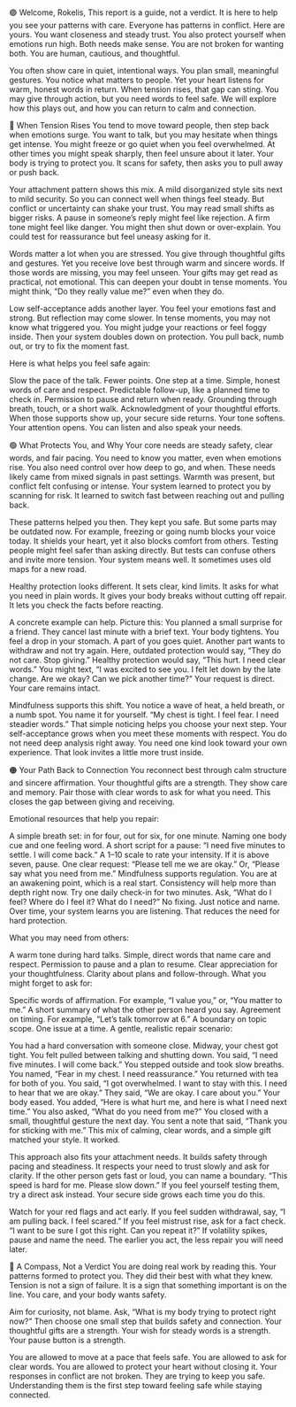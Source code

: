🟣 Welcome, Rokelis,
This report is a guide, not a verdict. It is here to help you see your patterns with care. Everyone has patterns in conflict. Here are yours. You want closeness and steady trust. You also protect yourself when emotions run high. Both needs make sense. You are not broken for wanting both. You are human, cautious, and thoughtful.

You often show care in quiet, intentional ways. You plan small, meaningful gestures. You notice what matters to people. Yet your heart listens for warm, honest words in return. When tension rises, that gap can sting. You may give through action, but you need words to feel safe. We will explore how this plays out, and how you can return to calm and connection.

🔵 When Tension Rises
You tend to move toward people, then step back when emotions surge. You want to talk, but you may hesitate when things get intense. You might freeze or go quiet when you feel overwhelmed. At other times you might speak sharply, then feel unsure about it later. Your body is trying to protect you. It scans for safety, then asks you to pull away or push back.

Your attachment pattern shows this mix. A mild disorganized style sits next to mild security. So you can connect well when things feel steady. But conflict or uncertainty can shake your trust. You may read small shifts as bigger risks. A pause in someone’s reply might feel like rejection. A firm tone might feel like danger. You might then shut down or over-explain. You could test for reassurance but feel uneasy asking for it.

Words matter a lot when you are stressed. You give through thoughtful gifts and gestures. Yet you receive love best through warm and sincere words. If those words are missing, you may feel unseen. Your gifts may get read as practical, not emotional. This can deepen your doubt in tense moments. You might think, “Do they really value me?” even when they do.

Low self-acceptance adds another layer. You feel your emotions fast and strong. But reflection may come slower. In tense moments, you may not know what triggered you. You might judge your reactions or feel foggy inside. Then your system doubles down on protection. You pull back, numb out, or try to fix the moment fast.

Here is what helps you feel safe again:

Slow the pace of the talk. Fewer points. One step at a time.
Simple, honest words of care and respect.
Predictable follow-up, like a planned time to check in.
Permission to pause and return when ready.
Grounding through breath, touch, or a short walk.
Acknowledgment of your thoughtful efforts.
When those supports show up, your secure side returns. Your tone softens. Your attention opens. You can listen and also speak your needs.

🟢 What Protects You, and Why
Your core needs are steady safety, clear words, and fair pacing. You need to know you matter, even when emotions rise. You also need control over how deep to go, and when. These needs likely came from mixed signals in past settings. Warmth was present, but conflict felt confusing or intense. Your system learned to protect you by scanning for risk. It learned to switch fast between reaching out and pulling back.

These patterns helped you then. They kept you safe. But some parts may be outdated now. For example, freezing or going numb blocks your voice today. It shields your heart, yet it also blocks comfort from others. Testing people might feel safer than asking directly. But tests can confuse others and invite more tension. Your system means well. It sometimes uses old maps for a new road.

Healthy protection looks different. It sets clear, kind limits. It asks for what you need in plain words. It gives your body breaks without cutting off repair. It lets you check the facts before reacting.

A concrete example can help. Picture this: You planned a small surprise for a friend. They cancel last minute with a brief text. Your body tightens. You feel a drop in your stomach. A part of you goes quiet. Another part wants to withdraw and not try again. Here, outdated protection would say, “They do not care. Stop giving.” Healthy protection would say, “This hurt. I need clear words.” You might text, “I was excited to see you. I felt let down by the late change. Are we okay? Can we pick another time?” Your request is direct. Your care remains intact.

Mindfulness supports this shift. You notice a wave of heat, a held breath, or a numb spot. You name it for yourself. “My chest is tight. I feel fear. I need steadier words.” That simple noticing helps you choose your next step. Your self-acceptance grows when you meet these moments with respect. You do not need deep analysis right away. You need one kind look toward your own experience. That look invites a little more trust inside.

🟠 Your Path Back to Connection
You reconnect best through calm structure and sincere affirmation. Your thoughtful gifts are a strength. They show care and memory. Pair those with clear words to ask for what you need. This closes the gap between giving and receiving.

Emotional resources that help you repair:

A simple breath set: in for four, out for six, for one minute.
Naming one body cue and one feeling word.
A short script for a pause: “I need five minutes to settle. I will come back.”
A 1–10 scale to rate your intensity. If it is above seven, pause.
One clear request: “Please tell me we are okay.” Or, “Please say what you need from me.”
Mindfulness supports regulation. You are at an awakening point, which is a real start. Consistency will help more than depth right now. Try one daily check-in for two minutes. Ask, “What do I feel? Where do I feel it? What do I need?” No fixing. Just notice and name. Over time, your system learns you are listening. That reduces the need for hard protection.

What you may need from others:

A warm tone during hard talks.
Simple, direct words that name care and respect.
Permission to pause and a plan to resume.
Clear appreciation for your thoughtfulness.
Clarity about plans and follow-through.
What you might forget to ask for:

Specific words of affirmation. For example, “I value you,” or, “You matter to me.”
A short summary of what the other person heard you say.
Agreement on timing. For example, “Let’s talk tomorrow at 6.”
A boundary on topic scope. One issue at a time.
A gentle, realistic repair scenario:

You had a hard conversation with someone close. Midway, your chest got tight. You felt pulled between talking and shutting down. You said, “I need five minutes. I will come back.” You stepped outside and took slow breaths. You named, “Fear in my chest. I need reassurance.” You returned with tea for both of you. You said, “I got overwhelmed. I want to stay with this. I need to hear that we are okay.” They said, “We are okay. I care about you.” Your body eased. You added, “Here is what hurt me, and here is what I need next time.” You also asked, “What do you need from me?” You closed with a small, thoughtful gesture the next day. You sent a note that said, “Thank you for sticking with me.” This mix of calming, clear words, and a simple gift matched your style. It worked.

This approach also fits your attachment needs. It builds safety through pacing and steadiness. It respects your need to trust slowly and ask for clarity. If the other person gets fast or loud, you can name a boundary. “This speed is hard for me. Please slow down.” If you feel yourself testing them, try a direct ask instead. Your secure side grows each time you do this.

Watch for your red flags and act early. If you feel sudden withdrawal, say, “I am pulling back. I feel scared.” If you feel mistrust rise, ask for a fact check. “I want to be sure I got this right. Can you repeat it?” If volatility spikes, pause and name the need. The earlier you act, the less repair you will need later.

🔴 A Compass, Not a Verdict
You are doing real work by reading this. Your patterns formed to protect you. They did their best with what they knew. Tension is not a sign of failure. It is a sign that something important is on the line. You care, and your body wants safety.

Aim for curiosity, not blame. Ask, “What is my body trying to protect right now?” Then choose one small step that builds safety and connection. Your thoughtful gifts are a strength. Your wish for steady words is a strength. Your pause button is a strength.

You are allowed to move at a pace that feels safe. You are allowed to ask for clear words. You are allowed to protect your heart without closing it. Your responses in conflict are not broken. They are trying to keep you safe. Understanding them is the first step toward feeling safe while staying connected.
